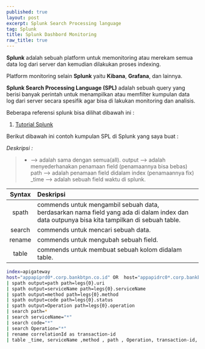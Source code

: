 ```yaml
---
published: true
layout: post
excerpt: Splunk Search Processing language
tag: Splunk
title: Splunk Dashbord Monitoring
raw_title: true
---
```

**Splunk** adalah sebuah platform untuk memonitoring atau merekam semua data log dari server dan kemudian dilakukan proses indexing.

Platform monitoring selain **Splunk** yaitu **Kibana**, **Grafana**, dan lainnya.

**Splunk Search Processing Language (SPL)** adalah sebuah query yang berisi banyak perintah untuk menampilkan atau memfilter kumpulan data log dari server secara spesifik agar bisa di lakukan monitoring dan analisis.

Beberapa referensi splunk bisa dilihat dibawah ini :
1. <a href="https://www.tutorialspoint.com/splunk/index.htm" 				
     title="tutorialsplunk">Tutorial Splunk</a>

Berikut dibawah ini contoh kumpulan SPL di Splunk yang saya buat :

*Deskripsi :*
>	*	--> adalah sama dengan semua(all).
	output	--> adalah menyederhanakan penamaan field (penamaannya bisa bebas)
	path	--> adalah penamaan field didalam index (penamaannya fix)
	_time	--> adalah sebuah field waktu di splunk.

| Syntax | Deskripsi |
| :---: | :--- |
| spath | commends untuk mengambil sebuah data, berdasarkan nama field yang ada di dalam index dan data outpunya bisa kita tampilkan di sebuah table. |
| search | commends untuk mencari sebuah data. |
| rename | commends untuk mengubah sebuah field. |
| table | commends untuk membuat sebuah kolom didalam table. | 

```sh
index=apigateway
host="appapiprd0*.corp.bankbtpn.co.id" OR  host="appapidrc0*.corp.bankbtpn.co.id"
| spath output=path path=legs{0}.uri 
| spath output=serviceName path=legs{0}.serviceName 
| spath output=method path=legs{0}.method 
| spath output=code path=legs{0}.status 
| spath output=Operation path=legs{0}.operation 
| search path=* 
| search serviceName="*"
| search code="*" 
| search Operation="*" 
| rename correlationId as transaction-id
| table _time, serviceName ,method , path , Operation, transaction-id, code, duration
```
